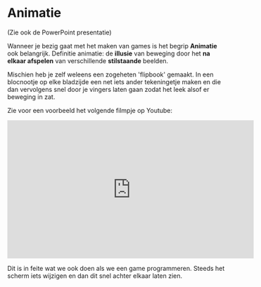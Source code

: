 # Animatie

(Zie ook de PowerPoint presentatie)

Wanneer je bezig gaat met het maken van games is het begrip **Animatie** ook belangrijk.
Definitie animatie: de **illusie** van beweging door het **na elkaar afspelen** van verschillende **stilstaande** beelden.

Mischien heb je zelf weleens een zogeheten 'flipbook' gemaakt. In een blocnootje op elke bladzijde een net iets ander tekeningetje maken en die dan vervolgens snel door je vingers laten gaan zodat het leek alsof er beweging in zat.

Zie voor een voorbeeld het volgende filmpje op Youtube:

<iframe width="560" height="315" src="https://youtube.com/clip/UgkxbRU0nRxxQ91wEu8zQrtPYqCCNHbznKya?si=zRNL4gkYk5rOHVgl" title="YouTube video player" frameborder="0" allow="accelerometer; autoplay; clipboard-write; encrypted-media; gyroscope; picture-in-picture; web-share" allowfullscreen></iframe>

Dit is in feite wat we ook doen als we een game programmeren. Steeds het scherm iets wijzigen en dan dit snel achter elkaar laten zien.
